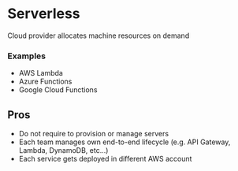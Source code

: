 # Serverless
Cloud provider allocates machine resources on demand
### Examples
- AWS Lambda
- Azure Functions
- Google Cloud Functions

## Pros
- Do not require to provision or manage servers
- Each team manages own end-to-end lifecycle (e.g. API Gateway, Lambda, DynamoDB, etc...)
- Each service gets deployed in different AWS account
